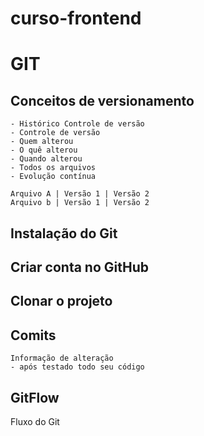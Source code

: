 # curso-frontend

#   GIT
##  Conceitos de versionamento
    - Histórico Controle de versão
    - Controle de versão
    - Quem alterou 
    - O quê alterou
    - Quando alterou
    - Todos os arquivos
    - Evolução contínua

    Arquivo A | Versão 1 | Versão 2
    Arquivo b | Versão 1 | Versão 2

## Instalação do Git
    
## Criar conta no GitHub
    
## Clonar o projeto
   
## Comits
    Informação de alteração
    - após testado todo seu código

## GitFlow
Fluxo do Git
